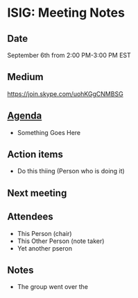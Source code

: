 # ISIG: Meeting Notes

## Date

September 6th from 2:00 PM-3:00 PM EST

## Medium

https://join.skype.com/uohKGgCNMBSG<br/>

## [Agenda](https://docs.google.com/document/d/1KxsTZJA5-hyHhVl3bSSO7q247S7SlQJ_tZxmsLgn0WY)
* Something Goes Here

## Action items
* Do this thiing (Person who is doing it)

## Next meeting

## Attendees
* This Person (chair) 
* This Other Person (note taker)
* Yet another pseron

## Notes
* The group went over the 
